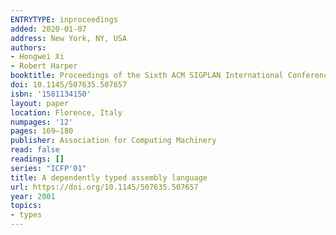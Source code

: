 ```yaml
---
ENTRYTYPE: inproceedings
added: 2020-01-07
address: New York, NY, USA
authors:
- Hongwei Xi
- Robert Harper
booktitle: Proceedings of the Sixth ACM SIGPLAN International Conference on Functional Programming
doi: 10.1145/507635.507657
isbn: '1581134150'
layout: paper
location: Florence, Italy
numpages: '12'
pages: 169–180
publisher: Association for Computing Machinery
read: false
readings: []
series: "ICFP'01"
title: A dependently typed assembly language
url: https://doi.org/10.1145/507635.507657
year: 2001
topics:
- types
---
```

